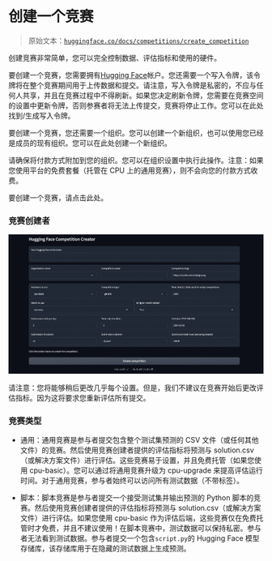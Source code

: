 # 创建一个竞赛

> 原始文本：[`huggingface.co/docs/competitions/create_competition`](https://huggingface.co/docs/competitions/create_competition)

创建竞赛非常简单，您可以完全控制数据、评估指标和使用的硬件。

要创建一个竞赛，您需要拥有[Hugging Face](https://huggingface.co)帐户。您还需要一个写入令牌，该令牌将在整个竞赛期间用于上传数据和提交。请注意，写入令牌是私密的，不应与任何人共享，并且在竞赛过程中不得刷新。如果您决定刷新令牌，您需要在竞赛空间的设置中更新令牌，否则参赛者将无法上传提交，竞赛将停止工作。您可以在此处找到/生成写入令牌。

要创建一个竞赛，您还需要一个组织。您可以创建一个新组织，也可以使用您已经是成员的现有组织。您可以在此处创建一个新组织。

请确保将付款方式附加到您的组织。您可以在组织设置中执行此操作。注意：如果您使用平台的免费套餐（托管在 CPU 上的通用竞赛），则不会向您的付款方式收费。

要创建一个竞赛，请点击此处。

### 竞赛创建者

![competition](img/c233f70ee8a4e73645f834a398e75c5b.png)

请注意：您将能够稍后更改几乎每个设置。但是，我们不建议在竞赛开始后更改评估指标。因为这将要求您重新评估所有提交。

### 竞赛类型

+   通用：通用竞赛是参与者提交包含整个测试集预测的 CSV 文件（或任何其他文件）的竞赛。然后使用竞赛创建者提供的评估指标将预测与 solution.csv（或解决方案文件）进行评估。这些竞赛易于设置，并且免费托管（如果您使用 cpu-basic）。您可以通过将通用竞赛升级为 cpu-upgrade 来提高评估运行时间。对于通用竞赛，参与者始终可以访问所有测试数据（不带标签）。

+   脚本：脚本竞赛是参与者提交一个接受测试集并输出预测的 Python 脚本的竞赛。然后使用竞赛创建者提供的评估指标将预测与 solution.csv（或解决方案文件）进行评估。如果您使用 cpu-basic 作为评估后端，这些竞赛仅在免费托管时才免费，并且不建议使用！在脚本竞赛中，测试数据可以保持私密。参与者无法看到测试数据。参与者提交一个包含`script.py`的 Hugging Face 模型存储库，该存储库用于在隐藏的测试数据上生成预测。
